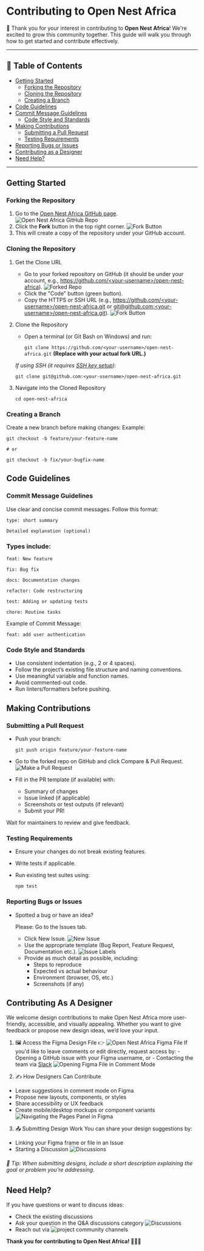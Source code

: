 # Contributing to Open Nest Africa

🎉 Thank you for your interest in contributing to **Open Nest Africa**! We're excited to grow this community together. This guide will walk you through how to get started and contribute effectively.

---

## 📌 Table of Contents

- [Getting Started](#getting-started)
    - [Forking the Repository](#forking-the-repository)
    - [Cloning the Repository](#cloning-the-repository)
    - [Creating a Branch](#creating-a-branch)
- [Code Guidelines](#code-guidelines)
- [Commit Message Guidelines](#commit-message-guidelines)
    - [Code Style and Standards](#code-style-and-standards)
- [Making Contributions](#making-contributions)
    - [Submitting a Pull Request](#submitting-a-pull-request)
    - [Testing Requirements](#testing-requirements)
- [Reporting Bugs or Issues](#reporting-bugs-or-issues)
- [Contributing as a Designer](#contributing-as-a-designer)
- [Need Help?](#need-help)

---

## Getting Started

### Forking the Repository

1. Go to the [Open Nest Africa GitHub page](https://github.com/open-nest-africa/open-nest-africa).
![Open Nest Africa GitHub Repo](public/images/github-repo.png)
2. Click the **Fork** button in the top right corner.
![Fork Button](public/images/fork-button.png)
3. This will create a copy of the repository under your GitHub account.

### Cloning the Repository

1. Get the Clone URL
    - Go to your forked repository on GitHub (it should be under your account, e.g., [https://github.com/<your-username\>/open-nest-africa](https://github.com/your-username/open-nest-africa)).
    ![Forked Repo](public/images/forked-repo.png)
    - Click the "Code" button (green button).
    - Copy the HTTPS or SSH URL
      (e.g., [https://github.com/<your-username\>/open-nest-africa.git](https://github.com/your-username/open-nest-africa.git) or [git@github.com:<your-username\>/open-nest-africa.git](git@github.com:<your-username>/open-nest-africa.git)).
      ![Fork Button](public/images/copy-clone-url.png)
2. Clone the Repository
    - Open a terminal (or Git Bash on Windows) and run:
      
      ```git clone https://github.com/<your-username>/open-nest-africa.git```
      **(Replace with your actual fork URL.)**
      
    *If using SSH (it requires [SSH key setup](https://docs.github.com/en/authentication/connecting-to-github-with-ssh)):*
   
      ```git clone git@github.com:<your-username>/open-nest-africa.git```

4. Navigate into the Cloned Repository

   ```cd open-nest-africa```

### Creating a Branch

Create a new branch before making changes:
Example:

    git checkout -b feature/your-feature-name
    
    # or
    
    git checkout -b fix/your-bugfix-name

## Code Guidelines

### Commit Message Guidelines
Use clear and concise commit messages.
Follow this format:

    type: short summary
    
    Detailed explanation (optional)

### Types include:

    feat: New feature
    
    fix: Bug fix
    
    docs: Documentation changes
    
    refactor: Code restructuring
    
    test: Adding or updating tests
    
    chore: Routine tasks

Example of Commit Message:

    feat: add user authentication

### Code Style and Standards

- Use consistent indentation (e.g., 2 or 4 spaces).
- Follow the project’s existing file structure and naming conventions.
- Use meaningful variable and function names.
- Avoid commented-out code.
- Run linters/formatters before pushing.

## Making Contributions

### Submitting a Pull Request
- Push your branch:
  
  ```git push origin feature/your-feature-name```
- Go to the forked repo on GitHub and click Compare & Pull Request.
![Make a Pull Request](public/images/make-pull-request.png)
- Fill in the PR template (if available) with:
    - Summary of changes
    - Issue linked (if applicable)
    - Screenshots or test outputs (if relevant)
    - Submit your PR!
      
Wait for maintainers to review and give feedback.

### Testing Requirements
- Ensure your changes do not break existing features.
- Write tests if applicable.
- Run existing test suites using:

    ```npm test```

### Reporting Bugs or Issues
- Spotted a bug or have an idea?
  
  Please: Go to the Issues tab.
    - Click New Issue.
    ![New Issue](public/images/new-issue.png)
    - Use the appropriate template (Bug Report, Feature Request, Documentation etc.).
    ![Issue Labels](public/images/issue-labels.png)
    - Provide as much detail as possible, including:
        - Steps to reproduce
        - Expected vs actual behaviour
        - Environment (browser, OS, etc.)
        - Screenshots (if any)

## Contributing As A Designer
We welcome design contributions to make Open Nest Africa more user-friendly, accessible, and visually appealing. Whether you want to give feedback or propose new design ideas, we’d love your input.

1. 🖼️ Access the Figma Design File
👉 ![Open Nest Africa Figma File](https://www.figma.com/design/ajDY4kQpZkCpnjgQdPmWZM/OpenNest-Africa--Copy-?node-id=2005-1600&t=HQUhwiT3RKGjyCas-0)
    If you'd like to leave comments or edit directly, request access by:
        - Opening a GitHub issue with your Figma username, or
        - Contacting the team via [Slack](https://opennestafrica.slack.com)
![Opening Figma File in Comment Mode](public/images/figma-comment-mode.png)

2. ✍️ How Designers Can Contribute
- Leave suggestions in comment mode on Figma
- Propose new layouts, components, or styles
- Share accessibility or UX feedback
- Create mobile/desktop mockups or component variants
![Navigating the Pages Panel in Figma](public/images/figma-pages.png)

3. 📤 Submitting Design Work
You can share your design suggestions by:

- Linking your Figma frame or file in an Issue
- Starting a Discussion
![Discussions](public/images/discussions.png)

###### 📝 Tip: When submitting designs, include a short description explaining the goal or problem you're addressing.

## Need Help?
If you have questions or want to discuss ideas:

   - Check the existing discussions
   - Ask your question in the Q&A discussions category
   ![Discussions](public/images/discussions.png)
   - Reach out via ![project community channels](https://opennestafrica.slack.com)

**Thank you for contributing to Open Nest Africa! 🚀🫶🏼**